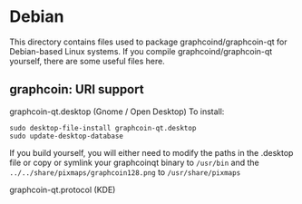 
Debian
====================
This directory contains files used to package graphcoind/graphcoin-qt
for Debian-based Linux systems. If you compile graphcoind/graphcoin-qt yourself, there are some useful files here.

## graphcoin: URI support ##


graphcoin-qt.desktop  (Gnome / Open Desktop)
To install:

	sudo desktop-file-install graphcoin-qt.desktop
	sudo update-desktop-database

If you build yourself, you will either need to modify the paths in
the .desktop file or copy or symlink your graphcoinqt binary to `/usr/bin`
and the `../../share/pixmaps/graphcoin128.png` to `/usr/share/pixmaps`

graphcoin-qt.protocol (KDE)


